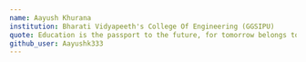 ```yaml
---
name: Aayush Khurana
institution: Bharati Vidyapeeth's College Of Engineering (GGSIPU)
quote: Education is the passport to the future, for tomorrow belongs to those who prepare for it today.
github_user: Aayushk333
---
```


